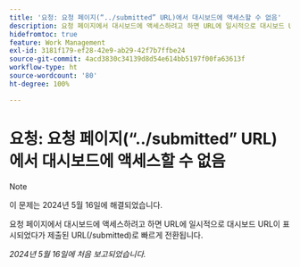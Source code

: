 ```yaml
---
title: '요청: 요청 페이지(“../submitted” URL)에서 대시보드에 액세스할 수 없음'
description: 요청 페이지에서 대시보드에 액세스하려고 하면 URL에 일시적으로 대시보드 URL이 표시되었다가 제출된 URL(/submitted)로 빠르게 전환됩니다.
hidefromtoc: true
feature: Work Management
exl-id: 3181f179-ef28-42e9-ab29-42f7b7ffbe24
source-git-commit: 4acd3830c34139d8d54e614bb5197f00fa63613f
workflow-type: ht
source-wordcount: '80'
ht-degree: 100%

---
```


# 요청: 요청 페이지(“../submitted” URL)에서 대시보드에 액세스할 수 없음

>[!NOTE]
>
>이 문제는 2024년 5월 16일에 해결되었습니다.

요청 페이지에서 대시보드에 액세스하려고 하면 URL에 일시적으로 대시보드 URL이 표시되었다가 제출된 URL(/submitted)로 빠르게 전환됩니다.

_2024년 5월 16일에 처음 보고되었습니다._

